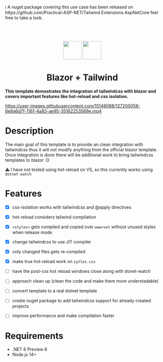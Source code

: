 <div>
ℹ️ A nuget package covering this use case has been released on https://github.com/Practical-ASP-NET/Tailwind.Extensions.AspNetCore feel free to take a look.
</div>

</br>
</br>
</br>
</br>



<div align="center">
  <img height="60" src="https://upload.wikimedia.org/wikipedia/commons/d/d0/Blazor.png">
  <img height="60" src="https://www.vectorlogo.zone/logos/tailwindcss/tailwindcss-icon.svg">
  <h1>Blazor + Tailwind</h1>
</div>

**This template demostrates the integration of tailwindcss with blazor and covers important features like hot-reload and css isolation.**

https://user-images.githubusercontent.com/15148088/127200058-8e9a6d7f-1161-4a83-ae95-35162253589e.mp4

# Description
The main goal of this template is to provide an clean integration with tailwindcss thus it will not modify anything from the official blazor template. Once integration is done there will be additional work to bring tailwindcss templates to blazor :D

⚠️ I have not tested using hot-reload on VS, so this currently works using `dotnet-watch`

# Features
- [x] css-isolation works with tailwindcss and @apply directives
- [x] hot-reload considers tailwind compilation
- [x] `<styles>` gets compiled and copied over `wwwroot` without unused styles when release mode
- [x] change tailwindcss to use JIT compiler
- [x] only changed files gets re-compiled
- [x] make true hot-reload work on `sytles.css`
- [ ] have the post-css hot reload windows close along with donet-watch
- [ ] approach clean up (clean the code and make them more understadable)
- [ ] convert template to a real dotnet template
- [ ] create nuget package to add tailwindcss support for already created projects
- [ ] improve performance and make compilation faster


# Requirements 
- .NET 6 Preview 6
- Node.js 14+
